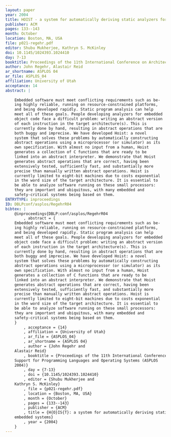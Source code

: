 ```yaml
---
layout: paper
year: 2004
title: HOIST - a system for automatically deriving static analyzers for embedded systems
publisher: ACM
pages: 133--143
month: October
location: Boston, MA, USA
file: p021-regehr.pdf
editor: Shubu Mukherjee, Kathryn S. McKinley
doi: 10.1145/1024393.1024410
day: 7-13
booktitle: Proceedings of the 11th International Conference on Architectural Support for Programming Languages and Operating Systems (ASPLOS 2004)
author: John Regehr, Alastair Reid
ar_shortname: ASPLOS 04
ar_file: ASPLOS_04
affiliation: University of Utah
acceptance: 14
abstract: |
    
    Embedded software must meet conflicting requirements such as be-
    ing highly reliable, running on resource-constrained platforms,
    and being developed rapidly. Static program analysis can help
    meet all of these goals. People developing analyzers for embedded
    object code face a difficult problem: writing an abstract version
    of each instruction in the target architecture(s). This is
    currently done by hand, resulting in abstract operations that are
    both buggy and imprecise. We have developed Hoist: a novel
    system that solves these problems by automatically constructing
    abstract operations using a microprocessor (or simulator) as its
    own specification. With almost no input from a human, Hoist
    generates a collection of C functions that are ready to be
    linked into an abstract interpreter. We demonstrate that Hoist
    generates abstract operations that are correct, having been
    extensively tested, sufficiently fast, and substantially more
    precise than manually written abstract operations. Hoist is
    currently limited to eight-bit machines due to costs exponential
    in the word size of the target architecture. It is essential to
    be able to analyze software running on these small processors:
    they are important and ubiquitous, with many embedded and
    safety-critical systems being based on them.
ENTRYTYPE: inproceedings
ID: DBLPconf/asplos/RegehrR04
bibtex: |
    @inproceedings{DBLP:conf/asplos/RegehrR04
        , abstract = {
    Embedded software must meet conflicting requirements such as be-
    ing highly reliable, running on resource-constrained platforms,
    and being developed rapidly. Static program analysis can help
    meet all of these goals. People developing analyzers for embedded
    object code face a difficult problem: writing an abstract version
    of each instruction in the target architecture(s). This is
    currently done by hand, resulting in abstract operations that are
    both buggy and imprecise. We have developed Hoist: a novel
    system that solves these problems by automatically constructing
    abstract operations using a microprocessor (or simulator) as its
    own specification. With almost no input from a human, Hoist
    generates a collection of C functions that are ready to be
    linked into an abstract interpreter. We demonstrate that Hoist
    generates abstract operations that are correct, having been
    extensively tested, sufficiently fast, and substantially more
    precise than manually written abstract operations. Hoist is
    currently limited to eight-bit machines due to costs exponential
    in the word size of the target architecture. It is essential to
    be able to analyze software running on these small processors:
    they are important and ubiquitous, with many embedded and
    safety-critical systems being based on them.
    }
        , acceptance = {14}
        , affiliation = {University of Utah}
        , ar_file = {ASPLOS_04}
        , ar_shortname = {ASPLOS 04}
        , author = {John Regehr and
    Alastair Reid}
        , booktitle = {Proceedings of the 11th International Conference on Architectural
    Support for Programming Languages and Operating Systems (ASPLOS
    2004)}
        , day = {7-13}
        , doi = {10.1145/1024393.1024410}
        , editor = {Shubu Mukherjee and
    Kathryn S. McKinley}
        , file = {p021-regehr.pdf}
        , location = {Boston, MA, USA}
        , month = {October}
        , pages = {133--143}
        , publisher = {ACM}
        , title = {H{O}IS{T}: a system for automatically deriving static analyzers for
    embedded systems}
        , year = {2004}
    }
---
```

